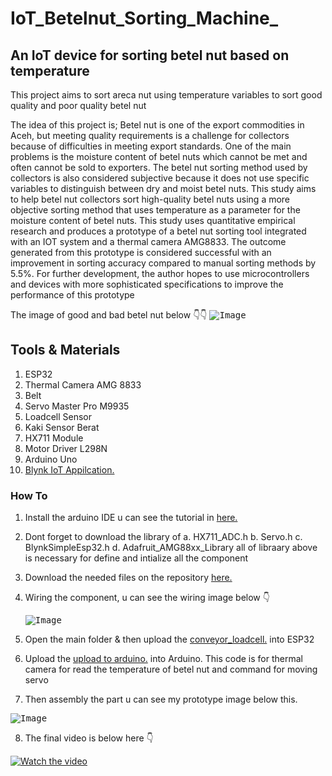 # IoT_Betelnut_Sorting_Machine_

## An IoT device for sorting betel nut based on temperature
This project aims to sort areca nut using temperature variables to sort good quality and poor quality betel nut

The idea of this project is; Betel nut is one of the export commodities in Aceh, but meeting quality requirements is a challenge for collectors because of difficulties in meeting export standards. One of the main problems is the moisture content of betel nuts which cannot be met and often cannot be sold to exporters. The betel nut sorting method used by collectors is also considered subjective because it does not use specific variables to distinguish between dry and moist betel nuts. This study aims to help betel nut collectors sort high-quality betel nuts using a more objective sorting method that uses temperature as a parameter for the moisture content of betel nuts. This study uses quantitative empirical research and produces a prototype of a betel nut sorting tool integrated with an IOT system and a thermal camera AMG8833. The outcome generated from this prototype is considered successful with an improvement in sorting accuracy compared to manual sorting methods by 5.5%. For further development, the author hopes to use microcontrollers and devices with more sophisticated specifications to improve the performance of this prototype

The image of good and bad betel nut below 👇👇
<kbd><img src="(https://github.com/diidhul/IoT_Betelnut_Sorting_Machine/blob/main/Images/half%20cut%20betel%20nut%20reveal.png)" alt="Image"></kbd>

## Tools & Materials
1. ESP32
2. Thermal Camera AMG 8833
3. Belt
4. Servo Master Pro M9935
5. Loadcell Sensor
6. Kaki Sensor Berat
7. HX711 Module
8. Motor Driver L298N
9. Arduino Uno
10. <a href="https://blynk.io/">Blynk IoT Appilcation.</a>
    
### How To
1. Install the arduino IDE u can see the tutorial in <a href="https://www.instructables.com/How-to-Install-Arduino-IDE-on-Windows-10/">here.</a>
2. Dont forget to download the library of
       a. HX711_ADC.h
       b. Servo.h
       c. BlynkSimpleEsp32.h
       d. Adafruit_AMG88xx_Library
    all of libraary above is necessary for define and intialize all the component
3. Download the needed files on the repository <a href="https:www..com">here.</a>
4. Wiring the component, u can see the wiring image below 👇
   
   <kbd><img src="(https://github.com/diidhul/IoT_Betelnut_Sorting_Machine/blob/main/Images/wiring.png)" alt="Image"></kbd>
5. Open the main folder & then upload the <a href="Arduino/main/conveyor_loadcell_esp32.ino">conveyor_loadcell.</a> into ESP32
6. Upload the <a href="Arduino/main/upload to arduino.ino">upload to arduino.</a> into Arduino. This code is for thermal camera for read the temperature of betel nut and command for moving servo
7. Then assembly the part u can see my prototype image below this.


<kbd><img src="(https://github.com/diidhul/IoT_Betelnut_Sorting_Machine/blob/main/Images/prototype%20image.png)" alt="Image"></kbd>

8. The final video is below here 👇

   
[![Watch the video](https://i.stack.imgur.com/Vp2cE.png)](https://drive.google.com/file/d/11n3sChgPE0puqIlMQ7-3FpZ_oxv0y5F3/view?usp=sharing)
   
   
